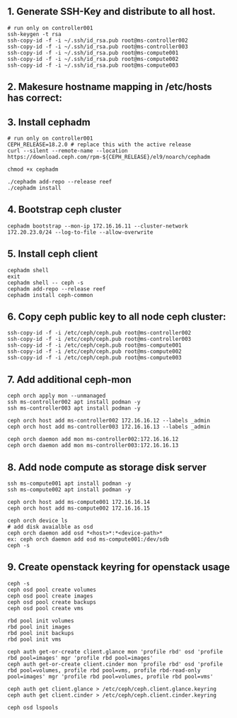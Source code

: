 ## 1. Generate SSH-Key and distribute to all host.
```
# run only on controller001
ssh-keygen -t rsa
ssh-copy-id -f -i ~/.ssh/id_rsa.pub root@ms-controller002
ssh-copy-id -f -i ~/.ssh/id_rsa.pub root@ms-controller003
ssh-copy-id -f -i ~/.ssh/id_rsa.pub root@ms-compute001
ssh-copy-id -f -i ~/.ssh/id_rsa.pub root@ms-compute002
ssh-copy-id -f -i ~/.ssh/id_rsa.pub root@ms-compute003
```

## 2. Makesure hostname mapping in /etc/hosts has correct:


## 3. Install cephadm 
```
# run only on controller001
CEPH_RELEASE=18.2.0 # replace this with the active release
curl --silent --remote-name --location https://download.ceph.com/rpm-${CEPH_RELEASE}/el9/noarch/cephadm

chmod +x cephadm

./cephadm add-repo --release reef
./cephadm install

```

## 4. Bootstrap ceph cluster
```
cephadm bootstrap --mon-ip 172.16.16.11 --cluster-network 172.20.23.0/24 --log-to-file --allow-overwrite
```

## 5. Install ceph client 
```
cephadm shell
exit
cephadm shell -- ceph -s
cephadm add-repo --release reef
cephadm install ceph-common
```

## 6. Copy ceph public key to all node ceph cluster:
```
ssh-copy-id -f -i /etc/ceph/ceph.pub root@ms-controller002
ssh-copy-id -f -i /etc/ceph/ceph.pub root@ms-controller003
ssh-copy-id -f -i /etc/ceph/ceph.pub root@ms-compute001
ssh-copy-id -f -i /etc/ceph/ceph.pub root@ms-compute002
ssh-copy-id -f -i /etc/ceph/ceph.pub root@ms-compute003
```

## 7. Add additional ceph-mon
```
ceph orch apply mon --unmanaged
ssh ms-controller002 apt install podman -y
ssh ms-controller003 apt install podman -y

ceph orch host add ms-controller002 172.16.16.12 --labels _admin
ceph orch host add ms-controller003 172.16.16.13 --labels _admin

ceph orch daemon add mon ms-controller002:172.16.16.12
ceph orch daemon add mon ms-controller003:172.16.16.13
```

## 8. Add node compute as storage disk server 
```
ssh ms-compute001 apt install podman -y
ssh ms-compute002 apt install podman -y

ceph orch host add ms-compute001 172.16.16.14
ceph orch host add ms-compute002 172.16.16.15

ceph orch device ls
# add disk avaialble as osd
ceph orch daemon add osd *<host>*:*<device-path>*
ex: ceph orch daemon add osd ms-compute001:/dev/sdb
ceph -s
```

## 9. Create openstack keyring for openstack usage
```
ceph -s
ceph osd pool create volumes
ceph osd pool create images
ceph osd pool create backups
ceph osd pool create vms

rbd pool init volumes
rbd pool init images
rbd pool init backups
rbd pool init vms

ceph auth get-or-create client.glance mon 'profile rbd' osd 'profile rbd pool=images' mgr 'profile rbd pool=images'
ceph auth get-or-create client.cinder mon 'profile rbd' osd 'profile rbd pool=volumes, profile rbd pool=vms, profile rbd-read-only pool=images' mgr 'profile rbd pool=volumes, profile rbd pool=vms'

ceph auth get client.glance > /etc/ceph/ceph.client.glance.keyring
ceph auth get client.cinder > /etc/ceph/ceph.client.cinder.keyring

ceph osd lspools
```




